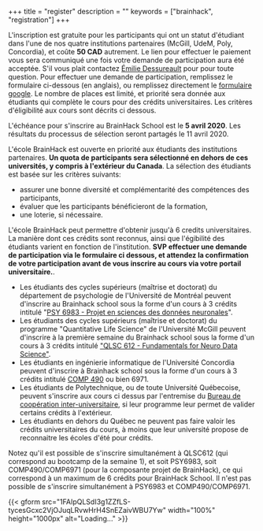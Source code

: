 +++
title = "register"
description = ""
keywords = ["brainhack", "registration"]
+++

L'inscription est gratuite pour les participants qui ont un statut d'étudiant dans l'une de nos quatre institutions partenaires (McGill, UdeM, Poly, Concordia), et coûte **50 CAD** autrement. Le lien pour effectuer le paiement vous sera communiqué une fois votre demande de participation aura été acceptée. S'il vous plait contactez [Émilie Dessureault](mailto:emilie.dessureault@criugm.qc.ca) pour pour toute question. Pour effectuer une demande de participation, remplissez le formulaire ci-dessous (en anglais), ou remplissez directement le [formulaire google](https://forms.gle/adrzs9ztZA69c4rg7). Le nombre de places est limité, et priorité sera donnée aux étudiants qui complète le cours pour des crédits universitaires. Les critères d'éligibilité aux cours sont décrits ci dessous.

<div class="alert alert-success text-center" role="alert">L'échéance pour s'inscrire au BrainHack School est le <b>5 avril 2020</b>. Les résultats du processus de sélection seront partagés le 11 avril 2020.</div>

L'école BrainHack est ouverte en priorité aux étudiants des institutions partenaires. **Un quota de participants sera sélectionné en dehors de ces universités, y compris à l'extérieur du Canada**. La sélection des étudiants est basée sur les critères suivants:

  * assurer une bonne diversité et complémentarité des compétences des participants,
  * évaluer que les participants bénéficieront de la formation,
  * une loterie, si nécessaire.

L'école BrainHack peut permettre d'obtenir jusqu'à 6 credits universitaires. La manière dont ces crédits sont reconnus, ainsi que l'égibilité des étudiants varient en fonction de l'institution. **SVP effectuer une demande de participation via le formulaire ci dessous, et attendez la confirmation de votre participation avant de vous inscrire au cours via votre portail universitaire.**.

 * Les étudiants des cycles supérieurs (maîtrise et doctorat) du département de psychologie de l'Université de Montréal peuvent d'inscrire au Brainhack school sous la forme d'un cours à 3 crédits intitulé "[PSY 6983 - Projet en sciences des données neuronales](https://admission.umontreal.ca/cours-et-horaires/cours/psy-6983/)".
 * Les étudiants des cycles supérieurs (maîtrise et doctorat) du programme "Quantitative Life Science" de l'Université McGill peuvent d'inscrire à la première semaine du Brainhack school sous la forme d'un cours à 3 crédits intitulé ["QLSC 612 - Fundamentals for Neuro Data Science"](https://www.mcgill.ca/study/2019-2020/courses/qlsc-612).
 * Les étudiants en ingénierie informatique de l'Université Concordia peuvent d'inscrire à Brainhack school sous la forme d'un cours à 3 crédits intitulé [COMP 490](http://www.concordia.ca/academics/undergraduate/calendar/current/sec71/71-70.html) ou bien 6971.
 * Les étudiants de Polytechnique, ou de toute Université Québecoise, peuvent s'inscrire aux cours ci dessus par l'entremise du [Bureau de coopération inter-universitaire](https://admission.umontreal.ca/cours-et-horaires/cours/psy-6983/), si leur programme leur permet de valider certains crédits à l'extérieur.
 * Les étudiants en dehors du Québec ne peuvent pas faire valoir les crédits universitaires du cours, à moins que leur université propose de reconnaitre les écoles d'été pour crédits.

 Notez qu'il est possible de s'inscrire simultanément à QLSC612 (qui correspond au bootcamp de la semaine 1), et soit PSY6983, soit COMP490/COMP6971 (pour la composante projet de BrainHack), ce qui correspond à un maximum de 6 crédits pour BrainHack School. Il n'est pas possible de s'inscrire simultanément à PSY6983 et COMP490/COMP6971.


{{< gform src="1FAIpQLSdI3g1ZZfLS-tycesGcxc2VjOJuqLRvwHrH4SnEZaivWBU7Yw" width="100%" height="1000px" alt="Loading..." >}}
